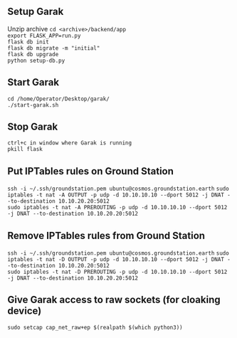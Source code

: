 ## Setup Garak
Unzip archive
```cd <archive>/backend/app```\
```export FLASK_APP=run.py```\
```flask db init```\
```flask db migrate -m "initial"```\
```flask db upgrade```\
```python setup-db.py```

## Start Garak
```cd /home/Operator/Desktop/garak/```\
```./start-garak.sh```

## Stop Garak
```ctrl+c in window where Garak is running```\
```pkill flask```

## Put IPTables rules on Ground Station
```ssh -i ~/.ssh/groundstation.pem ubuntu@cosmos.groundstation.earth```
```sudo iptables -t nat -A OUTPUT -p udp -d 10.10.10.10 --dport 5012 -j DNAT --to-destination 10.10.20.20:5012```\
```sudo iptables -t nat -A PREROUTING -p udp -d 10.10.10.10 --dport 5012 -j DNAT --to-destination 10.10.20.20:5012```

## Remove IPTables rules from Ground Station
```ssh -i ~/.ssh/groundstation.pem ubuntu@cosmos.groundstation.earth```
```sudo iptables -t nat -D OUTPUT -p udp -d 10.10.10.10 --dport 5012 -j DNAT --to-destination 10.10.20.20:5012```\
```sudo iptables -t nat -D PREROUTING -p udp -d 10.10.10.10 --dport 5012 -j DNAT --to-destination 10.10.20.20:5012```

## Give Garak access to raw sockets (for cloaking device)
```sudo setcap cap_net_raw+ep $(realpath $(which python3))```
